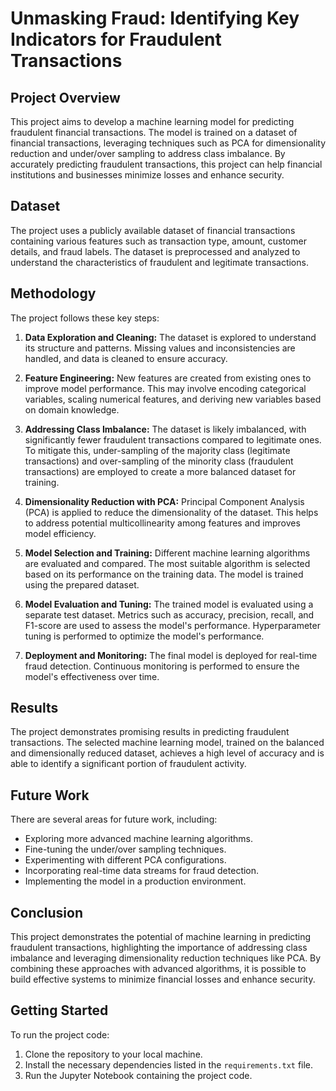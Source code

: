 # Unmasking Fraud: Identifying Key Indicators for Fraudulent Transactions

## Project Overview

This project aims to develop a machine learning model for predicting fraudulent financial transactions. The model is trained on a dataset of financial transactions, leveraging techniques such as PCA for dimensionality reduction and under/over sampling to address class imbalance. By accurately predicting fraudulent transactions, this project can help financial institutions and businesses minimize losses and enhance security.

## Dataset

The project uses a publicly available dataset of financial transactions containing various features such as transaction type, amount, customer details, and fraud labels. The dataset is preprocessed and analyzed to understand the characteristics of fraudulent and legitimate transactions.

## Methodology

The project follows these key steps:

1. **Data Exploration and Cleaning:** The dataset is explored to understand its structure and patterns. Missing values and inconsistencies are handled, and data is cleaned to ensure accuracy.

2. **Feature Engineering:** New features are created from existing ones to improve model performance. This may involve encoding categorical variables, scaling numerical features, and deriving new variables based on domain knowledge.

3. **Addressing Class Imbalance:** The dataset is likely imbalanced, with significantly fewer fraudulent transactions compared to legitimate ones. To mitigate this, under-sampling of the majority class (legitimate transactions) and over-sampling of the minority class (fraudulent transactions) are employed to create a more balanced dataset for training.

4. **Dimensionality Reduction with PCA:** Principal Component Analysis (PCA) is applied to reduce the dimensionality of the dataset. This helps to address potential multicollinearity among features and improves model efficiency.

5. **Model Selection and Training:** Different machine learning algorithms are evaluated and compared. The most suitable algorithm is selected based on its performance on the training data. The model is trained using the prepared dataset.

6. **Model Evaluation and Tuning:** The trained model is evaluated using a separate test dataset. Metrics such as accuracy, precision, recall, and F1-score are used to assess the model's performance. Hyperparameter tuning is performed to optimize the model's performance.

7. **Deployment and Monitoring:** The final model is deployed for real-time fraud detection. Continuous monitoring is performed to ensure the model's effectiveness over time.

## Results

The project demonstrates promising results in predicting fraudulent transactions. The selected machine learning model, trained on the balanced and dimensionally reduced dataset, achieves a high level of accuracy and is able to identify a significant portion of fraudulent activity.

## Future Work

There are several areas for future work, including:

* Exploring more advanced machine learning algorithms.
* Fine-tuning the under/over sampling techniques.
* Experimenting with different PCA configurations.
* Incorporating real-time data streams for fraud detection.
* Implementing the model in a production environment.

## Conclusion

This project demonstrates the potential of machine learning in predicting fraudulent transactions, highlighting the importance of addressing class imbalance and leveraging dimensionality reduction techniques like PCA. By combining these approaches with advanced algorithms, it is possible to build effective systems to minimize financial losses and enhance security.

## Getting Started

To run the project code:

1. Clone the repository to your local machine.
2. Install the necessary dependencies listed in the `requirements.txt` file.
3. Run the Jupyter Notebook containing the project code.

